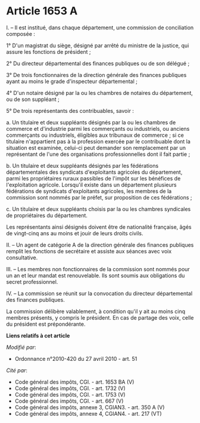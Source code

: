 # Article 1653 A

I. – Il est institué, dans chaque département, une commission de conciliation composée :

1° D'un magistrat du siège, désigné par arrêté du ministre de la justice, qui assure les fonctions de président ;

2° Du directeur départemental des finances publiques ou de son délégué ;

3° De trois fonctionnaires de la direction générale des finances publiques ayant au moins le grade d'inspecteur
départemental ;

4° D'un notaire désigné par la ou les chambres de notaires du département, ou de son suppléant ;

5° De trois représentants des contribuables, savoir :

a. Un titulaire et deux suppléants désignés par la ou les chambres de commerce et d'industrie parmi les commerçants ou
industriels, ou anciens commerçants ou industriels, éligibles aux tribunaux de commerce ; si ce titulaire n'appartient pas à
la profession exercée par le contribuable dont la situation est examinée, celui-ci peut demander son remplacement par un
représentant de l'une des organisations professionnelles dont il fait partie ;

b. Un titulaire et deux suppléants désignés par les fédérations départementales des syndicats d'exploitants agricoles du
département, parmi les propriétaires ruraux passibles de l'impôt sur les bénéfices de l'exploitation agricole. Lorsqu'il
existe dans un département plusieurs fédérations de syndicats d'exploitants agricoles, les membres de la commission sont
nommés par le préfet, sur proposition de ces fédérations ;

c. Un titulaire et deux suppléants choisis par la ou les chambres syndicales de propriétaires du département.

Les représentants ainsi désignés doivent être de nationalité française, âgés de vingt-cinq ans au moins et jouir de leurs
droits civils.

II. – Un agent de catégorie A de la direction générale des finances publiques remplit les fonctions de secrétaire et assiste
aux séances avec voix consultative.

III. – Les membres non fonctionnaires de la commission sont nommés pour un an et leur mandat est renouvelable. Ils sont
soumis aux obligations du secret professionnel.

IV. – La commission se réunit sur la convocation du directeur départemental des finances publiques.

La commission délibère valablement, à condition qu'il y ait au moins cinq membres présents, y compris le président. En cas de
partage des voix, celle du président est prépondérante.

**Liens relatifs à cet article**

_Modifié par_:

  - Ordonnance n°2010-420  du 27 avril 2010 - art. 51

_Cité par_:

  - Code général des impôts, CGI. - art. 1653 BA (V)
  - Code général des impôts, CGI. - art. 1732 (V)
  - Code général des impôts, CGI. - art. 1753 (V)
  - Code général des impôts, CGI. - art. 667 (V)
  - Code général des impôts, annexe 3, CGIAN3. - art. 350 A (V)
  - Code général des impôts, annexe 4, CGIAN4. - art. 217 (VT)
